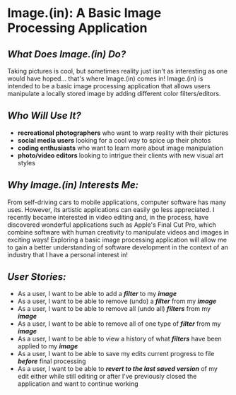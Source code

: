# Image.(in): A Basic Image Processing Application

## *What Does Image.(in) Do?*

Taking pictures is cool, but sometimes reality 
just isn't as interesting as one would have hoped... 
that's where Image.(in) comes in! Image.(in) is intended to 
be a basic image processing application that allows 
users manipulate a locally stored image by adding different
color filters/editors.  

## *Who Will Use It?*
- **recreational photographers** who want to warp reality with 
their pictures
- **social media users** looking for a cool way to 
spice up their photos
- **coding enthusiasts** who want to learn more about 
image manipulation
- **photo/video editors** looking to intrigue their 
clients with new visual art styles

## *Why Image.(in) Interests Me:*
From self-driving cars to mobile applications,
computer software has many uses. However,
its artistic applications can easily go less appreciated. 
I recently became interested in video editing 
and, in the process, have discovered wonderful applications
such as Apple's Final Cut Pro, which combine software with
human creativity to manipulate videos and images 
in exciting ways! Exploring a basic image processing 
application will allow me to gain a better understanding of 
software development in the context of an industry that I have
a personal interest in! 

## *User Stories:*
- As a user, I want to be able to add a ***filter*** to my ***image***
- As a user, I want to be able to remove (undo) a ***filter*** from my ***image***
- As a user, I want to be able to remove all (undo all) ***filters*** from my ***image***
- As a user, I want to be able to remove all of one type of ***filter*** from my ***image***
- As a user, I want to be able to view a history of what ***filters*** have been applied to my ***image***
- As a user, I want to be able to save my edits current progress to file ***before*** final processing 
- As a user, I want to be able to ***revert to the last saved version*** of my edit either while still 
editing or after I've previously closed the application and want to continue working